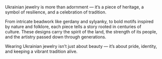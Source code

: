 Ukrainian jewelry is more than adornment — it’s a piece of heritage, a symbol of resilience, and a celebration of tradition.

From intricate beadwork like gerdany and sylyanky, to bold motifs inspired by nature and folklore, each piece tells a story rooted in centuries of culture. These designs carry the spirit of the land, the strength of its people, and the artistry passed down through generations.

Wearing Ukrainian jewelry isn’t just about beauty — it’s about pride, identity, and keeping a vibrant tradition alive.

